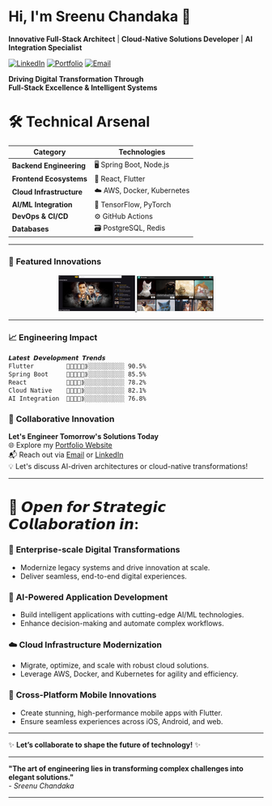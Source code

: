 # Hi, I'm Sreenu Chandaka 👋
**Innovative Full-Stack Architect** | **Cloud-Native Solutions Developer** | **AI Integration Specialist**

[![LinkedIn](https://img.shields.io/badge/LinkedIn-Profile-informational?style=flat&logo=linkedin)](https://www.linkedin.com/in/sreenuchandaka/)
[![Portfolio](https://img.shields.io/badge/🚀-Portfolio-blue?style=flat)](https://sreenu-chandaka.github.io/my_portfolio/)
[![Email](https://img.shields.io/badge/📧-Contact-red?style=flat)](mailto:chandakasreenu0@gmail.com)

**Driving Digital Transformation Through**  
**Full-Stack Excellence & Intelligent Systems**



# 🛠️ **Technical Arsenal**

| **Category**            | **Technologies**                          |
|--------------------------|-------------------------------------------|
| **Backend Engineering**  | 🖥️ Spring Boot, Node.js                   |
| **Frontend Ecosystems**  | 🎨 React, Flutter                         |
| **Cloud Infrastructure** | ☁️ AWS, Docker, Kubernetes                |
| **AI/ML Integration**    | 🤖 TensorFlow, PyTorch                    |
| **DevOps & CI/CD**       | ⚙️ GitHub Actions                         |
| **Databases**            | 🗃️ PostgreSQL, Redis                     |

---

### 🚀 **Featured Innovations**  
<div align="center">  
  <a href="https://github.com/Sreenu-Chandaka/movie_web_app">  
    <img src="movie_app_1.png" width="30%" alt="Flutter Web Movie App">  
  </a>  
  <a href="https://github.com/Sreenu-Chandaka/Sreenary">  
    <img src="sreenary.png" width="30%" alt="Sreenary → “HD Imagery, Unfiltered">  
  </a>  
  
</div>  

---

### 📈 **Engineering Impact**  
```text
𝙇𝙖𝙩𝙚𝙨𝙩 𝘿𝙚𝙫𝙚𝙡𝙤𝙥𝙢𝙚𝙣𝙩 𝙏𝙧𝙚𝙣𝙙𝙨  
Flutter         🌟🌟🌟🌟🌟⟫░░░░░░░░░░ 90.5% 
Spring Boot     🌟🌟🌟🌟🌟⟫░░░░░░░░░░ 85.5%  
React           🌟🌟🌟🌟⟫░░░░░░░░░░░ 78.2%  
Cloud Native    🌟🌟🌟🌟⟫░░░░░░░░░░░ 82.1%  
AI Integration  🌟🌟🌟🌟⟫░░░░░░░░░░░ 76.8%  
```



### 🤝 **Collaborative Innovation**  
**Let's Engineer Tomorrow's Solutions Today**  
🌐 Explore my [Portfolio Website](https://sreenu-chandaka.github.io/my_portfolio/)  
📬 Reach out via [Email](mailto:chandakasreenu0@gmail.com) or [LinkedIn](https://www.linkedin.com/in/sreenuchandaka/)  
💡 Let's discuss AI-driven architectures or cloud-native transformations!  

---

# 🌟 **𝙊𝙥𝙚𝙣 𝙛𝙤𝙧 𝙎𝙩𝙧𝙖𝙩𝙚𝙜𝙞𝙘 𝘾𝙤𝙡𝙡𝙖𝙗𝙤𝙧𝙖𝙩𝙞𝙤𝙣 𝙞𝙣:**  

### 🚀 **Enterprise-scale Digital Transformations**  
- Modernize legacy systems and drive innovation at scale.  
- Deliver seamless, end-to-end digital experiences.  

### 🤖 **AI-Powered Application Development**  
- Build intelligent applications with cutting-edge AI/ML technologies.  
- Enhance decision-making and automate complex workflows.  

### ☁️ **Cloud Infrastructure Modernization**  
- Migrate, optimize, and scale with robust cloud solutions.  
- Leverage AWS, Docker, and Kubernetes for agility and efficiency.  

### 📱 **Cross-Platform Mobile Innovations**  
- Create stunning, high-performance mobile apps with Flutter.  
- Ensure seamless experiences across iOS, Android, and web.  

---

✨ **Let’s collaborate to shape the future of technology!** ✨

---

**"The art of engineering lies in transforming complex challenges into elegant solutions."**  
*- Sreenu Chandaka*  

---
